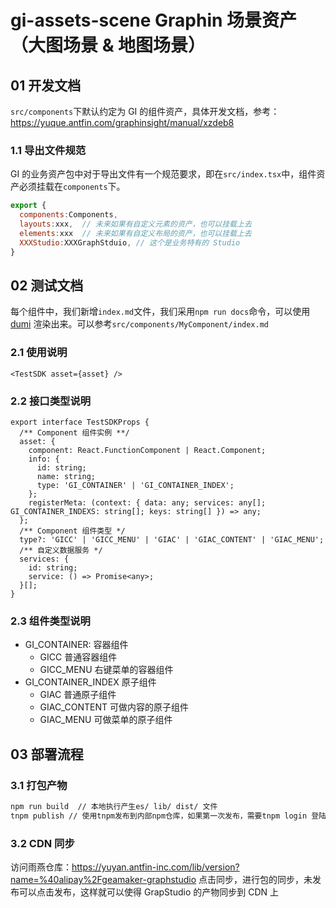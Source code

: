 # gi-assets-scene Graphin 场景资产（大图场景 & 地图场景）

## 01 开发文档

`src/components`下默认约定为 GI 的组件资产，具体开发文档，参考：https://yuque.antfin.com/graphinsight/manual/xzdeb8

### 1.1 导出文件规范

GI 的业务资产包中对于导出文件有一个规范要求，即在`src/index.tsx`中，组件资产必须挂载在`components`下。

```jsx |  pure
export {
  components:Components,
  layouts:xxx,  // 未来如果有自定义元素的资产，也可以挂载上去
  elements:xxx  // 未来如果有自定义布局的资产，也可以挂载上去
  XXXStudio:XXXGraphStduio, // 这个是业务特有的 Studio
}
```

## 02 测试文档

每个组件中，我们新增`index.md`文件，我们采用`npm run docs`命令，可以使用 [dumi](https://d.umijs.org/) 渲染出来。可以参考`src/components/MyComponent/index.md`

### 2.1 使用说明

```tsx | pure
<TestSDK asset={asset} />
```

### 2.2 接口类型说明

```tsx | pure
export interface TestSDKProps {
  /** Component 组件实例 **/
  asset: {
    component: React.FunctionComponent | React.Component;
    info: {
      id: string;
      name: string;
      type: 'GI_CONTAINER' | 'GI_CONTAINER_INDEX';
    };
    registerMeta: (context: { data: any; services: any[]; GI_CONTAINER_INDEXS: string[]; keys: string[] }) => any;
  };
  /** Component 组件类型 */
  type?: 'GICC' | 'GICC_MENU' | 'GIAC' | 'GIAC_CONTENT' | 'GIAC_MENU';
  /** 自定义数据服务 */
  services: {
    id: string;
    service: () => Promise<any>;
  }[];
}
```

### 2.3 组件类型说明

- GI_CONTAINER: 容器组件
  - GICC 普通容器组件
  - GICC_MENU 右键菜单的容器组件
- GI_CONTAINER_INDEX 原子组件
  - GIAC 普通原子组件
  - GIAC_CONTENT 可做内容的原子组件
  - GIAC_MENU 可做菜单的原子组件

## 03 部署流程

### 3.1 打包产物

```bash
npm run build  // 本地执行产生es/ lib/ dist/ 文件
tnpm publish // 使用tnpm发布到内部npm仓库，如果第一次发布，需要tnpm login 登陆
```

### 3.2 CDN 同步

访问雨燕仓库：https://yuyan.antfin-inc.com/lib/version?name=%40alipay%2Fgeamaker-graphstudio
点击同步，进行包的同步，未发布可以点击发布，这样就可以使得 GrapStudio 的产物同步到 CDN 上
